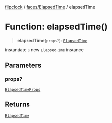 [flipclock](../../../index.md) / [faces/ElapsedTime](../index.md) / elapsedTime

# Function: elapsedTime()

> **elapsedTime**(`props?`): [`ElapsedTime`](../classes/ElapsedTime.md)

Instantiate a new `ElapsedTime` instance.

## Parameters

### props?

[`ElapsedTimeProps`](../type-aliases/ElapsedTimeProps.md)

## Returns

[`ElapsedTime`](../classes/ElapsedTime.md)
